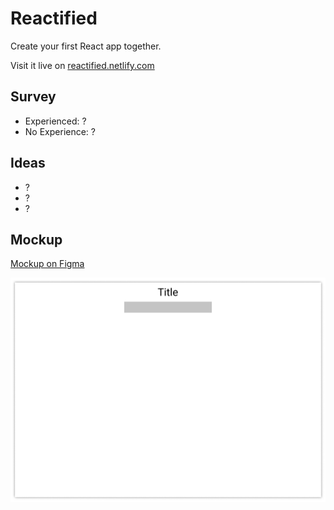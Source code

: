 # Reactified

Create your first React app together.

Visit it live on [reactified.netlify.com](https://reactified.netlify.com)

## Survey

- Experienced: ?
- No Experience: ?

## Ideas

- ?
- ?
- ?

## Mockup

[Mockup on Figma](https://www.figma.com/file/geR5Wm4N0BejpAEkIx40K2rt/Reactified)

![Mockup Screenshot](./public/assets/mockup.png)
